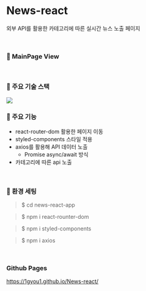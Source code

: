 # News-react

외부 API를 활용한 카테고리에 따른 실시간 뉴스 노출 페이지

<br>

### 👀 MainPage View

<br>

### 📌 주요 기술 스택

<img src="https://img.shields.io/badge/React-61DAFB?style=flat-square&logo=React&logoColor=white"/>

<br>

### 📌 주요 기능

- react-router-dom 활용한 페이지 이동
- styled-components 스타일 적용
- axios를 활용해 API 데이터 노출
    - Promise async/await 방식 
- 카테고리에 따른 api 노출

<br>

### 📌 환경 세팅

>$ cd news-react-app

>$ npm i react-rounter-dom

>$ npm i styled-components

>$ npm i axios

<br>

### Github Pages

https://1gyou1.github.io/News-react/